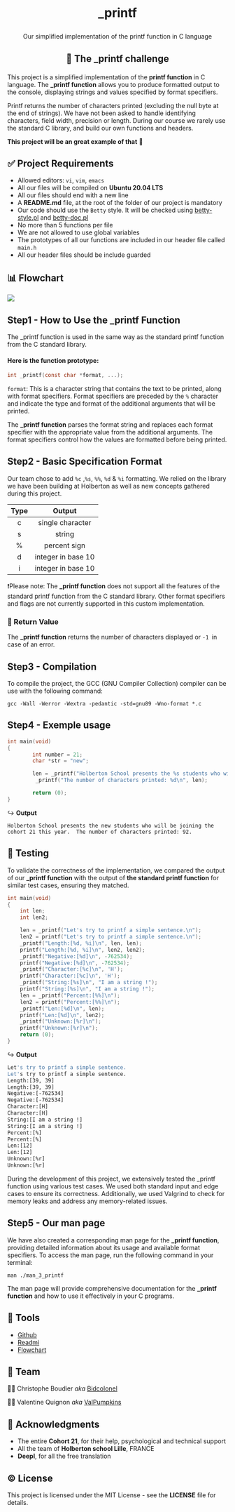 
<h1><p align="center">_printf</p></h1>

<p align="center"> Our simplified implementation of the printf function in C language</p>

##  <p align="center"> 💪 The _printf challenge</p>

<p>This project is a simplified implementation of the <strong>printf function</strong> in C language. The <strong>_printf function</strong> allows you to produce formatted output to the console, displaying strings and values specified by format specifiers.</p>
<p>Printf returns the number of characters printed (excluding the null byte at the end of strings). We have not been asked to handle identifying characters, field width, precision or length. During our course we rarely use the standard C library, and build our own functions and headers.

<strong>This project will be an great example of that</strong> 🚀</p>

## ✅ Project Requirements

- Allowed editors: `vi`, `vim`, `emacs`
- All our files will be compiled on **Ubuntu 20.04 LTS**
- All our files should end with a new line
- A **README.md** file, at the root of the folder of our project is mandatory
- Our code should use the `Betty` style. It will be checked using
[betty-style.pl](**https://www.google.com**) and [betty-doc.pl](https://github.com/alx-tools/Betty/blob/master/betty-doc.pl)
- No more than 5 functions per file
- We are not allowed to use global variables
- The prototypes of all our functions are included in our header file called `main.h`
- All our header files should be include guarded

## 📊  Flowchart

![](https://media.discordapp.net/attachments/1130868842197962864/1133472065794605147/Capture_decran_2023-07-25_a_20.52.48.png?width=866&height=1042)

## Step1 - How to Use the _printf Function

The _printf function is used in the same way as the standard printf function from the C standard library.
#### Here is the function prototype:

```c
int _printf(const char *format, ...);
```
`format`: This is a character string that contains the text to be printed, along with format specifiers. Format specifiers are preceded by the `%` character and indicate the type and format of the additional arguments that will be printed.

The **_printf function** parses the format string and replaces each format specifier with the appropriate value from the additional arguments. The format specifiers control how the values are formatted before being printed.

## Step2 - Basic Specification Format
Our team chose to add `%c` ,`%s`, `%%`, `%d` & `%i`  formatting. We relied on the library we have been building at Holberton as well as new concepts gathered during this project.

| Type  | Output |
|:-----:|:------:|
| c | single character |
| s | string |
| % | percent sign |
| d | integer in base 10 |
| i | integer in base 10 |

❗️Please note: The **_printf function** does not support all the features of the standard printf function from the C standard library. Other format specifiers and flags are not currently supported in this custom implementation.

### 🔄 Return Value

The **_printf function** returns the number of characters displayed or `-1 `in case of an error.

## Step3 - Compilation
To compile the project, the GCC (GNU Compiler Collection) compiler can be use with the following command:

`gcc -Wall -Werror -Wextra -pedantic -std=gnu89 -Wno-format *.c`

## Step4 - Exemple usage
```c
int main(void)
{
        int number = 21;
        char *str = "new";

        len = _printf("Holberton School presents the %s students who will be joining the cohort %d this year.", str, number);
         _printf("The number of characters printed: %d\n", len);

        return (0);
}
```
↪️  <strong>Output</strong>

`Holberton School presents the new students who will be joining the cohort 21 this year.  The number of characters printed: 92.`

## 👊 Testing

To validate the correctness of the implementation, we compared the output of our **_printf function** with the output of **the standard printf function** for similar test cases, ensuring they matched.

```c
int main(void)
{
    int len;
    int len2;

    len = _printf("Let's try to printf a simple sentence.\n");
    len2 = printf("Let's try to printf a simple sentence.\n");
    _printf("Length:[%d, %i]\n", len, len);
    printf("Length:[%d, %i]\n", len2, len2);
    _printf("Negative:[%d]\n", -762534);
    printf("Negative:[%d]\n", -762534);
    _printf("Character:[%c]\n", 'H');
    printf("Character:[%c]\n", 'H');
    _printf("String:[%s]\n", "I am a string !");
    printf("String:[%s]\n", "I am a string !");
    len = _printf("Percent:[%%]\n");
    len2 = printf("Percent:[%%]\n");
    _printf("Len:[%d]\n", len);
    printf("Len:[%d]\n", len2);
    _printf("Unknown:[%r]\n");
    printf("Unknown:[%r]\n");
    return (0);
}
```
↪️ <strong>Output</strong>

```bash
Let's try to printf a simple sentence.
Let's try to printf a simple sentence.
Length:[39, 39]
Length:[39, 39]
Negative:[-762534]
Negative:[-762534]
Character:[H]
Character:[H]
String:[I am a string !]
String:[I am a string !]
Percent:[%]
Percent:[%]
Len:[12]
Len:[12]
Unknown:[%r]
Unknown:[%r]
```
During the development of this project, we extensively tested the _printf function using various test cases. We used both standard input and edge cases to ensure its correctness. Additionally, we used Valgrind to check for memory leaks and address any memory-related issues.

## Step5 - Our man page

We have also created a corresponding man page for the **_printf function**, providing detailed information about its usage and available format specifiers. To access the man page, run the following command in your terminal:

`man ./man_3_printf`

The man page will provide comprehensive documentation for the **_printf function** and how to use it effectively in your C programs.

## 🔨 Tools
- [Github](https://github.com/)
- [Readmi](https://readmi.xyz/)
- [Flowchart](https://app.diagrams.net/)

## 👥 Team
👨‍💻 Christophe Boudier *aka* [Bidcolonel](https://github.com/BIDcolonel)

👩‍💻 Valentine Quignon *aka* [ValPumpkins](https://github.com/ValPumpkins)

## 🙏 Acknowledgments

- The entire **Cohort 21**, for their help, psychological and technical support
- All the team of **Holberton school Lille**, FRANCE
- **Deepl**, for all the free translation

## ©️ License
This project is licensed under the MIT License - see the **LICENSE** file for details.
